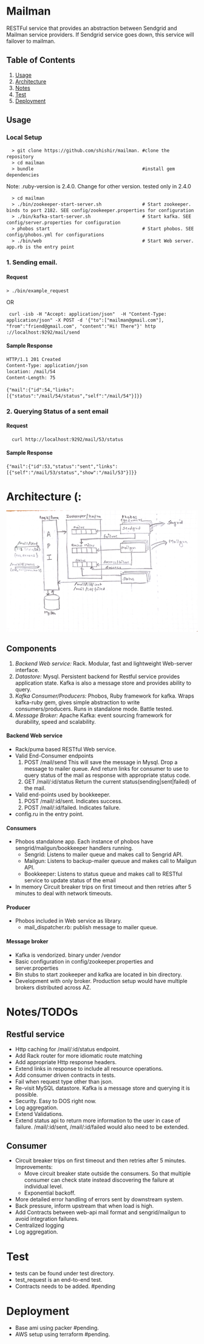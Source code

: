 # Mailman

RESTFul service that provides an abstraction between Sendgrid and Mailman service providers. If Sendgrid service goes down, this service will failover to mailman.

## Table of Contents

1. [Usage](#usage)
1. [Architecture](#arch)
1. [Notes](#todos)
1. [Test](#test)
1. [Deployment](#test)


## <a name="usage"></a>Usage
### <a name="local-setup"></a>Local Setup

```
  > git clone https://github.com/shishir/mailman. #clone the repository
  > cd mailman
  > bundle                                        #install gem dependencies
```
Note: .ruby-version is 2.4.0. Change for other version. tested only in 2.4.0

```
  > cd mailman
  > ./bin/zookeeper-start-server.sh               # Start zookeeper. binds to port 2182. SEE config/zookeeper.properties for configuration
  > ./bin/kafka-start-server.sh                   # Start kafka. SEE config/server.properties for configuration
  > phobos start                                  # Start phobos. SEE config/phobos.yml for configurations
  > ./bin/web                                     # Start Web server. app.rb is the entry point
```

### <a name="send-email"></a>1. Sending email.
#### Request
```
> ./bin/example_request
```
OR

```
 curl -isb -H "Accept: application/json"  -H "Content-Type: application/json" -X POST -d '{"to":["mailman@gmail.com"], "from":"friend@gmail.com", "content":"Hi! There"}' http
://localhost:9292/mail/send
```

#### Sample Response
```
HTTP/1.1 201 Created
Content-Type: application/json
location: /mail/54
Content-Length: 75

{"mail":{"id":54,"links":[{"status":"/mail/54/status","self":"/mail/54"}]}}
```

### 2. Querying Status of a sent email
####  Request
```
  curl http://localhost:9292/mail/53/status
```
#### Sample Response
```
{"mail":{"id":53,"status":"sent","links":[{"self":"/mail/53/status","show":"/mail/53"}]}}
```



# <a name="arch"></a>Architecture (:
![Mailman](https://raw.githubusercontent.com/shishir/mailman/master/doc/arch.jpg)

## Components

1. *Backend Web service:* Rack. Modular, fast and lightweight Web-server interface.
2. *Datastore:* Mysql. Persistent backend for Restful service provides application state.
  Kafka is also a message store and provides ability to query.
3. *Kafka Consumer/Producers:* Phobos, Ruby framework for kafka. Wraps kafka-ruby gem, gives simple abstraction to write consumers/producers. Runs in standalone mode. Battle tested.
4. *Message Broker:* Apache Kafka: event sourcing framework for durability, speed and scalability.

#### Backend Web service
  - Rack/puma based RESTful Web service.
  - Valid End-Consumer endpoints
      1. POST /mail/send
   This will save the message in Mysql. Drop a message to mailer queue. And return links for consumer to use to query status of the mail as response with appropriate status code.
      2. GET /mail/:id/status
   Return the current status(sending|sent|failed) of the mail.
  - Valid end-points used by bookkeeper.
      1. POST /mail/:id/sent. Indicates success.
      2. POST /mail/:id/failed. Indicates failure.
  - config.ru in the entry point.

#### Consumers
  - Phobos standalone app. Each instance of phobos have sengrid/mailgun/bookkeeper handlers running.
    - Sengrid: Listens to mailer queue and makes call to Sengrid API.
    - Mailgun: Listens to backup-mailer queuue and makes call to Mailgun API.
    - Bookkeeper: Listens to status queue and makes call to RESTful service to update status of the email
  - In memory Circuit breaker trips on first timeout and then retries after 5 minutes to deal with network timeouts.

#### Producer
  - Phobos included in Web service as library.
    - mail_dispatcher.rb: publish message to mailer queue.

#### Message broker
  - Kafka is vendorized. binary under /vendor
  - Basic configuration in config/zookeeper.properties and server.properties
  - Bin stubs to start zookeeper and kafka are located in bin directory.
  - Development with only broker. Production setup would have multiple brokers distributed across AZ.

# <a name="todos"></a>Notes/TODOs
## Restful service
- Http caching for /mail/:id/status endpoint.
- Add Rack router for more idiomatic route matching
- Add appropriate Http response headers.
- Extend links in response to include all resource operations.
- Add consumer driven contracts in tests.
- Fail when request type other than json.
- Re-visit MySQL datastore. Kafka is a message store and querying it is possible.
- Security. Easy to DOS right now.
- Log aggregation.
- Extend Validations.
- Extend status api to return more information to the user in case of failure. /mail/:id/sent, /mail/:id/failed would also need to be extended.


## Consumer
-  Circuit breaker trips on first timeout and then retries after 5 minutes. Improvements:
    - Move circuit breaker state outside the consumers. So that multiple consumer can check state instead discovering the failure at individual level.
    - Exponential backoff.
- More detailed error handling of errors sent by downstream system.
- Back pressure, inform upstream that when load is high.
- Add Contracts between web-api mail format and sengrid/mailgun to avoid integration failures.
- Centralized logging
- Log aggregation.

# <a name="test"></a>Test
  - tests can be found under test directory.
  - test_request is an end-to-end test.
  - Contracts needs to be added. #pending

# <a name="deployment"></a>Deployment
  - Base ami using packer #pending.
  - AWS setup using terraform #pending.





